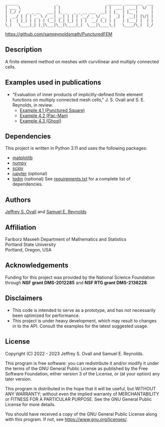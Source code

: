 ```
______                 _                      _______ ________  ___
| ___ \               | |                    | |  ___|  ___|  \/  |
| |_/ /   _ _ __   ___| |_ _   _ _ __ ___  __| | |_  | |__ |      |
|  __/ | | | '_ \ / __| __| | | | '__/ _ \/ _  |  _| |  __|| |\/| |
| |  | |_| | | | | (__| |_| |_| | | |  __/ (_| | |   | |___| |  | |
\_|   \____|_| |_|\___|\__|\____|_|  \___|\____\_|   \____/\_|  |_/
```
https://github.com/samreynoldsmath/PuncturedFEM

## Description
A finite element method on meshes with curvilinear and multiply connected cells.

## Examples used in publications
* "Evaluation of inner products of implicitly-defined finite element functions
  on multiply connected mesh cells," J. S. Ovall and S. E. Reynolds, in review.
  * [Example 4.1 (Punctured Square)](examples/ex1a-square-hole.ipynb)
  * [Example 4.2 (Pac-Man)](examples/ex1b-pacman.ipynb)
  * [Example 4.3 (Ghost)](examples/ex1c-ghost.ipynb)

## Dependencies
This project is written in Python 3.11 and uses the following packages:
* [matplotlib](https://matplotlib.org/)
* [numpy](https://numpy.org/)
* [scipy](https://www.scipy.org/)
* [jupyter](https://jupyter.org/) (optional)
* [tqdm](https://tqdm.github.io/) (optional)
See [requirements.txt](requirements.txt) for a complete list of dependencies.

## Authors
[Jeffrey S. Ovall](https://sites.google.com/pdx.edu/jeffovall)
and
[Samuel E. Reynolds](https://sites.google.com/view/samreynolds)

## Affiliation
Fariborz Maseeh Department of Mathematics and Statistics<br>
Portland State University<br>
Portland, Oregon, USA

## Acknowledgements
Funding for this project was provided by the National Science Foundation through
**NSF grant DMS-2012285** and **NSF RTG grant DMS-2136228**.

## Disclaimers
* This code is intended to serve as a prototype, and has not necessarily been optimized for performance.
* This project is under heavy development, which may result to changes in to the API. Consult the examples for the latest suggested usage.

## License
Copyright (C) 2022 - 2023 Jeffrey S. Ovall and Samuel E. Reynolds.

This program is free software: you can redistribute it and/or modify it
under the terms of the GNU General Public License as published by the Free
Software Foundation, either version 3 of the License, or (at your option)
any later version.

This program is distributed in the hope that it will be useful, but WITHOUT
ANY WARRANTY; without even the implied warranty of MERCHANTABILITY or
FITNESS FOR A PARTICULAR PURPOSE.  See the GNU General Public License for
more details.

You should have received a copy of the GNU General Public License along with
this program.  If not, see <https://www.gnu.org/licenses/>.
